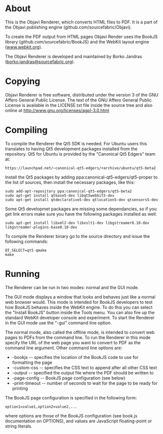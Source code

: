 
About
=====

This is the Objavi Renderer, which converts HTML files to PDF.
It is a part of the Objavi publishing engine (github.com/sourcefabric/Objavi).

To create the PDF output from HTML pages Objavi Render uses the BookJS
library (github.com/sourcefabric/BookJS) and the WebKit layout engine
(www.webkit.org).

The Objavi Renderer is developed and maintained by Borko Jandras
(borko.jandras@sourcefabric.org).


Copying
=======

Objavi Renderer is free software, distributed under the version 3 of the
GNU Affero General Public License.  The text of the GNU Affero General Public
License is available in the LICENSE.txt file inside the source tree and also
online at http://www.gnu.org/licenses/agpl-3.0.html


Compiling
=========

To compile the Renderer the Qt5 SDK is needed.  For Ubuntu users this
translates to having Qt5 development packages installed from the repository.
Qt5 for Ubuntu is provided by the "Canonical Qt5 Edgers" team at:

    https://launchpad.net/~canonical-qt5-edgers/+archive/ubuntu/qt5-beta2

Install the Qt5 packages by adding ppa:canonical-qt5-edgers/qt5-proper to the
list of sources, then install the necessary packages, like this:

    sudo add-apt-repository ppa:canonical-qt5-edgers/qt5-beta2
    sudo apt-get install qtbase5-dev libqt5webkit5-dev
    sudo apt-get install qtdeclarative5-dev qtlocation5-dev qtsensors5-dev

Some Qt5 developmet packages are missing some dependancies, so if you get link
errors make sure you have the following packages installed as well:

    sudo apt-get install libxml2-dev libxslt1-dev libgstreamer0.10-dev libgstreamer-plugins-base0.10-dev

To compile the Renderer binary go to the source directory and issue the
following commands:

    QT_SELECT=qt5 qmake
    make


Running
=======

The Renderer can be run in two modes: normal and the GUI mode.

The GUI mode displays a window that looks and behaves just like a normal web
browser would.  This mode is intended for BookJS developers to test how BookJS
behaves inside the WebKit engine.  To do this you can select the
"Install BookJS" button inside the Tools menu.
You can also fire up the standard WebKit developer console and experiment.
To start the Renderer in the GUI mode use the "-gui" command line option.

The normal mode, also called the offline mode, is intended to convert web pages
to PDFs from the command line.  To run the Renderer in this mode specify the
URL of the web page you want to convert to PDF as the command line argument.
Other command line options are:

  * -bookjs -- specifies the location of the BookJS code to use for formatting the page
  * -custom-css -- specifies the CSS text to append after all other CSS text
  * -output -- specified the output file where the PDF should be written to
  * -page-config -- BookJS page configuration (see below)
  * -print-timeout -- number of seconds to wait for the page to be ready for printing

The BookJS page configuration is specified in the following form:

    option1=value1,option2=value2,...

where options are those of the BookJS configuration (see book.js documentation on OPTIONS),
and values are JavaScript floating-point or string literals.
